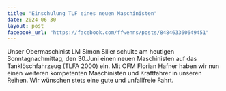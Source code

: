 ```yaml
---
title: "Einschulung TLF eines neuen Maschinisten"
date: 2024-06-30
layout: post
facebook_url: "https://facebook.com/ffwenns/posts/848463360649451"
---
```


Unser Obermaschinist LM Simon Siller schulte am heutigen Sonntagnachmittag, den 30.Juni einen neuen Maschinisten auf das Tanklöschfahrzeug (TLFA 2000) ein. Mit OFM Florian Hafner haben wir nun einen weiteren kompetenten Maschinisten und Kraftfahrer in unseren Reihen. Wir wünschen stets eine gute und unfallfreie Fahrt.